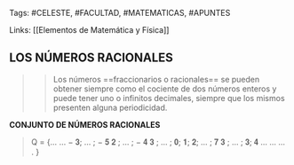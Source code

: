 Tags: #CELESTE, #FACULTAD, #MATEMATICAS, #APUNTES

Links: [[Elementos de Matemática y Física]]

## LOS NÚMEROS RACIONALES

>> Los números ==fraccionarios  o racionales== se pueden obtener siempre como el cociente de dos números enteros y puede tener uno o infinitos decimales, siempre que los mismos presenten alguna periodicidad.

 **CONJUNTO DE NÚMEROS RACIONALES**

>   Q = {… … − 𝟑; … ; − 𝟓 𝟐 ; … ; − 𝟒 𝟑 ; … ; 𝟎; 𝟏; 𝟐; … ; 𝟕 𝟑 ; … ; 𝟑; 𝟒 … … … . }